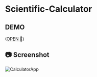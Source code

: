 # Scientific-Calculator


## DEMO
([OPEN 🚀](https://gregoryannn.github.io/Scientific-Calculator/))

## 📷 Screenshot
![CalculatorApp](https://user-images.githubusercontent.com/32854050/159059304-fa5837f1-4c29-469f-80cd-9f56756540ee.jpg)

